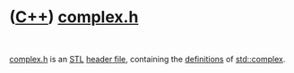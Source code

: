 



 

 

 

 

 

([C++](Cpp.md)) [complex.h](CppComplexH.md)
=============================================

 

[complex.h](CppComplexH.md) is an [STL](CppStl.md) [header
file](CppHeaderFile.md), containing the
[definitions](CppDefinition.md) of [std::complex](CppComplex.md).

 

 

 

 

 





 



